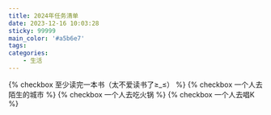 ```yaml
---
title: 2024年任务清单
date: 2023-12-16 10:03:28
sticky: 99999
main_color: '#a5b6e7'
tags:
categories:
	- 生活
---
```


<!-- {% checkbox 纯文本测试 %}
{% checkbox checked, 支持简单的 [markdown](https://guides.github.com/features/mastering-markdown/) 语法 %}
{% checkbox red, 支持自定义颜色 %}
{% checkbox green checked, 绿色 + 默认选中 %}
{% checkbox yellow checked, 黄色 + 默认选中 %}
{% checkbox cyan checked, 青色 + 默认选中 %}
{% checkbox blue checked, 蓝色 + 默认选中 %}
{% checkbox plus green checked, 增加 %}
{% checkbox minus yellow checked, 减少 %}
{% checkbox times red checked, 叉 %} -->

{% checkbox 至少读完一本书（太不爱读书了≥_≤） %}
{% checkbox 一个人去陌生的城市 %}
{% checkbox 一个人去吃火锅 %}
{% checkbox 一个人去唱K %}



